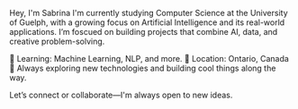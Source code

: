 Hey, I'm Sabrina
I'm currently studying Computer Science at the University of Guelph, with a growing focus on Artificial Intelligence and its real-world applications. I’m foscued on building projects that combine AI, data, and creative problem-solving.

🧠 Learning: Machine Learning, NLP, and more.
📍 Location: Ontario, Canada
🌱 Always exploring new technologies and building cool things along the way.

Let’s connect or collaborate—I'm always open to new ideas.






